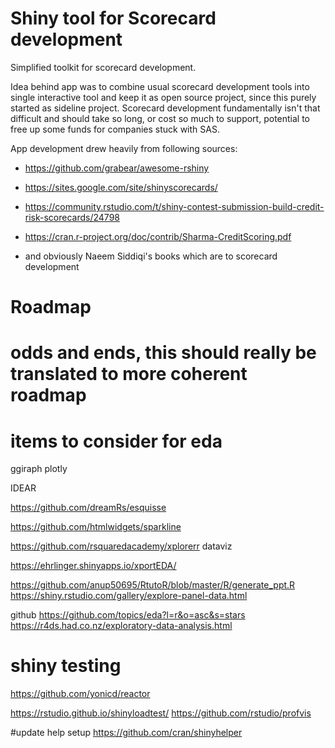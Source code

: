 # Shiny tool for Scorecard development
Simplified toolkit for scorecard development. 

Idea behind app was to combine usual scorecard development tools into single interactive tool and keep it as open source project, since this purely started as sideline project. Scorecard development fundamentally isn't that difficult and should take so long, or cost so much to support, potential to free up some funds for companies stuck with SAS. 

App development drew heavily from following sources:
* https://github.com/grabear/awesome-rshiny
* https://sites.google.com/site/shinyscorecards/

* https://community.rstudio.com/t/shiny-contest-submission-build-credit-risk-scorecards/24798
* https://cran.r-project.org/doc/contrib/Sharma-CreditScoring.pdf
* and obviously Naeem Siddiqi's books which are to scorecard development 


# Roadmap


# odds and ends, this should really be translated to more coherent roadmap
# items to consider for eda

ggiraph
plotly

IDEAR

https://github.com/dreamRs/esquisse

https://github.com/htmlwidgets/sparkline

https://github.com/rsquaredacademy/xplorerr
dataviz


https://ehrlinger.shinyapps.io/xportEDA/


https://github.com/anup50695/RtutoR/blob/master/R/generate_ppt.R
https://shiny.rstudio.com/gallery/explore-panel-data.html



github
https://github.com/topics/eda?l=r&o=asc&s=stars
https://r4ds.had.co.nz/exploratory-data-analysis.html


# shiny testing 

https://github.com/yonicd/reactor

https://rstudio.github.io/shinyloadtest/
https://github.com/rstudio/profvis


#update help setup
https://github.com/cran/shinyhelper
